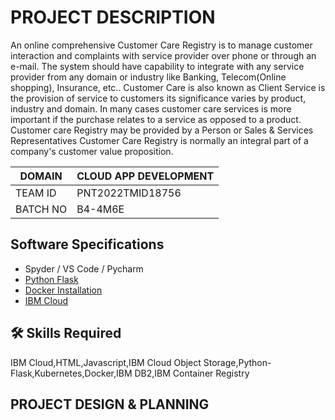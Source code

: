 # PROJECT DESCRIPTION

An online comprehensive Customer Care Registry is to manage customer interaction and complaints with service provider over phone or through an e-mail. The system should have capability to integrate with any service provider from any domain or industry like Banking, Telecom(Online shopping), Insurance, etc.. Customer Care is also known as Client Service is the provision of service to customers its significance varies by product, industry and domain. In many cases customer care services is more important if the purchase relates to a service as opposed to a product. Customer care Registry may be provided by a Person or Sales & Services Representatives Customer Care Registry is normally an integral part of a company's customer value proposition.

| DOMAIN   | CLOUD APP DEVELOPMENT |
| -------- | --------------------- |
| TEAM ID  | PNT2022TMID18756      |
| BATCH NO | B4-4M6E               |

## Software Specifications

- Spyder / VS Code / Pycharm
- [Python Flask](https://flask.palletsprojects.com/en/2.2.x/)
- [Docker Installation](https://docs.docker.com/engine/install/)
- [IBM Cloud](https://cloud.ibm.com/login)

## 🛠 Skills Required

IBM Cloud,HTML,Javascript,IBM Cloud Object Storage,Python-Flask,Kubernetes,Docker,IBM DB2,IBM Container Registry

## PROJECT DESIGN & PLANNING
